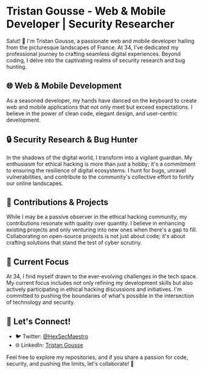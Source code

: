 # Tristan Gousse - Web & Mobile Developer | Security Researcher

Salut! 👋 I'm Tristan Gousse, a passionate web and mobile developer hailing from the picturesque landscapes of France. At 34, I've dedicated my professional journey to crafting seamless digital experiences. Beyond coding, I delve into the captivating realms of security research and bug hunting.

## 🌐 Web & Mobile Development

As a seasoned developer, my hands have danced on the keyboard to create web and mobile applications that not only meet but exceed expectations. I believe in the power of clean code, elegant design, and user-centric development.

## 🔒 Security Research & Bug Hunter

In the shadows of the digital world, I transform into a vigilant guardian. My enthusiasm for ethical hacking is more than just a hobby; it's a commitment to ensuring the resilience of digital ecosystems. I hunt for bugs, unravel vulnerabilities, and contribute to the community's collective effort to fortify our online landscapes.

## 🤝 Contributions & Projects

While I may be a passive observer in the ethical hacking community, my contributions resonate with quality over quantity. I believe in enhancing existing projects and only venturing into new ones when there's a gap to fill. Collaborating on open-source projects is not just about code; it's about crafting solutions that stand the test of cyber scrutiny.

## 🚀 Current Focus

At 34, I find myself drawn to the ever-evolving challenges in the tech space. My current focus includes not only refining my development skills but also actively participating in ethical hacking discussions and initiatives. I'm committed to pushing the boundaries of what's possible in the intersection of technology and security.

## 🌱 Let's Connect!

- 🐦 Twitter: [@HexSecMaestro](https://twitter.com/HexSecMaestro)
- 🌐 LinkedIn: [Tristan Gousse](https://www.linkedin.com/in/tristangousse/)

Feel free to explore my repositories, and if you share a passion for code, security, and pushing the limits, let's collaborate! 🚀

<!---
trist4nGousse/trist4nGousse is a ✨ special ✨ repository because its `README.md` (this file) appears on your GitHub profile.
You can click the Preview link to take a look at your changes.
--->
